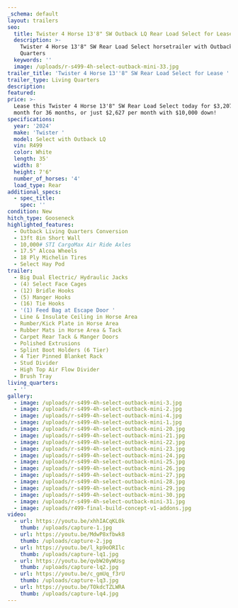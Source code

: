 ```yaml
---
_schema: default
layout: trailers
seo:
  title: Twister 4 Horse 13'8" SW Outback LQ Rear Load Select for Lease
  description: >-
    Twister 4 Horse 13'8" SW Rear Load Select horsetrailer with Outback Living
    Quarters
  keywords: ''
  image: /uploads/r-s499-4h-select-outback-mini-33.jpg
trailer_title: 'Twister 4 Horse 13''8" SW Rear Load Select for Lease '
trailer_type: Living Quarters
description:
featured:
price: >-
  Lease this Twister 4 Horse 13'8" SW Rear Load Select today for $3,207 per
  month for 36 months, or just $2,627 per month with $10,000 down! 
specifications:
  year: '2024'
  make: 'Twister '
  model: Select with Outback LQ
  vin: R499
  color: White
  length: 35'
  width: 8'
  height: 7'6"
  number_of_horses: '4'
  load_type: Rear
additional_specs:
  - spec_title:
    spec: ''
condition: New
hitch_type: Gooseneck
highlighted_features:
  - Outback Living Quarters Conversion
  - 13ft 8in Short Wall
  - 10,000# STI CargoMax Air Ride Axles
  - 17.5" Alcoa Wheels
  - 18 Ply Michelin Tires
  - Select Hay Pod
trailer:
  - Big Dual Electric/ Hydraulic Jacks
  - (4) Select Face Cages
  - (12) Bridle Hooks
  - (5) Manger Hooks
  - (16) Tie Hooks
  - '(1) Feed Bag at Escape Door '
  - Line & Insulate Ceiling in Horse Area
  - Rumber/Kick Plate in Horse Area
  - Rubber Mats in Horse Area & Tack
  - Carpet Rear Tack & Manger Doors
  - Polished Extrusions
  - Splint Boot Holders (6 Tier)
  - 4 Tier Pinned Blanket Rack
  - Stud Divider
  - High Top Air Flow Divider
  - Brush Tray
living_quarters:
  - ''
gallery:
  - image: /uploads/r-s499-4h-select-outback-mini-3.jpg
  - image: /uploads/r-s499-4h-select-outback-mini-2.jpg
  - image: /uploads/r-s499-4h-select-outback-mini-4.jpg
  - image: /uploads/r-s499-4h-select-outback-mini-1.jpg
  - image: /uploads/r-s499-4h-select-outback-mini-20.jpg
  - image: /uploads/r-s499-4h-select-outback-mini-21.jpg
  - image: /uploads/r-s499-4h-select-outback-mini-22.jpg
  - image: /uploads/r-s499-4h-select-outback-mini-23.jpg
  - image: /uploads/r-s499-4h-select-outback-mini-24.jpg
  - image: /uploads/r-s499-4h-select-outback-mini-25.jpg
  - image: /uploads/r-s499-4h-select-outback-mini-26.jpg
  - image: /uploads/r-s499-4h-select-outback-mini-27.jpg
  - image: /uploads/r-s499-4h-select-outback-mini-28.jpg
  - image: /uploads/r-s499-4h-select-outback-mini-29.jpg
  - image: /uploads/r-s499-4h-select-outback-mini-30.jpg
  - image: /uploads/r-s499-4h-select-outback-mini-31.jpg
  - image: /uploads/r499-final-build-concept-v1-addons.jpg
video:
  - url: https://youtu.be/xhhIACqKL0k
    thumb: /uploads/capture-1.jpg
  - url: https://youtu.be/MdwP8xfbwk8
    thumb: /uploads/capture-2.jpg
  - url: https://youtu.be/l_kp9oORIlc
    thumb: /uploads/capture-lq1.jpg
  - url: https://youtu.be/qvbW20yWUsg
    thumb: /uploads/capture-lq2.jpg
  - url: https://youtu.be/c_gmUq_f3rU
    thumb: /uploads/capture-lq3.jpg
  - url: https://youtu.be/TOkdcTZLWRA
    thumb: /uploads/capture-lq4.jpg
---
```

